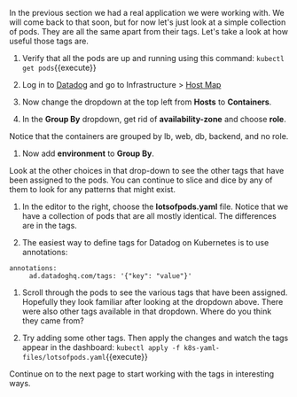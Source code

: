In the previous section we had a real application we were working with. We will come back to that soon, but for now let's just look at a simple collection of pods. They are all the same apart from their tags. Let's take a look at how useful those tags are.

1. Verify that all the pods are up and running using this command:
   `kubectl get pods`{{execute}}

2. Log in to <a href="https://app.datadoghq.com" target="_datadog">Datadog</a> and go to Infrastructure > <a href="https://app.datadoghq.com/infrastructure/map" target="_datadog">Host Map</a>

3. Now change the dropdown at the top left from **Hosts** to **Containers**.

4. In the **Group By** dropdown, get rid of **availability-zone** and choose **role**.
  
  Notice that the containers are grouped by lb, web, db, backend, and no role. 
1. Now add **environment** to **Group By**. 

  Look at the other choices in that drop-down to see the other tags that have been assigned to the pods. You can continue to slice and dice by any of them to look for any patterns that might exist. 

1. In the editor to the right, choose the **lotsofpods.yaml** file. Notice that we have a collection of pods that are all mostly identical. The differences are in the tags.

1. The easiest way to define tags for Datadog on Kubernetes is to use annotations:

  <pre><code>annotations:
     ad.datadoghq.com/tags: '{"key": "value"}'</code></pre>

1. Scroll through the pods to see the various tags that have been assigned. Hopefully they look familiar after looking at the dropdown above. There were also other tags available in that dropdown. Where do you think they came from?

1. Try adding some other tags. Then apply the changes and watch the tags appear in the dashboard:
   `kubectl apply -f k8s-yaml-files/lotsofpods.yaml`{{execute}}
   
Continue on to the next page to start working with the tags in interesting ways.